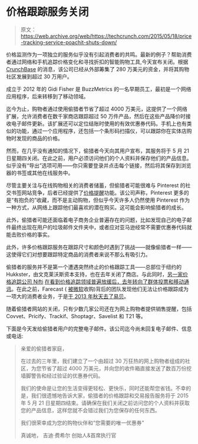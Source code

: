 # 价格跟踪服务关闭 

> 原文：<https://web.archive.org/web/https://techcrunch.com/2015/05/18/price-tracking-service-poachit-shuts-down/>

价格监测作为一项独立的服务似乎没有引起消费者的共鸣。最新的例子？帮助消费者通过网络和手机追踪价格变化和寻找折扣的智能购物工具,今天宣布关闭。根据 [CrunchBase](https://web.archive.org/web/20221207112800/https://crunchbase.com/organization/poachit) 的消息，该公司已经从外部筹集了 280 万美元的资金，并将其购物社区发展到超过 30 万用户。

成立于 2012 年的 Gidi Fisher 是 BuzzMetrics 的一名早期员工，最初是一个网络应用程序，后来转移到了移动领域。

迄今为止，购物者通过使用偷猎者节省了超过 4000 万美元，这提供了一个网络扩展，允许消费者在数千家商店跟踪超过 50 万件产品，然后在这些产品降价时接收电子邮件更新。该扩展还可以定位结账时使用的有效优惠券代码。手机上也有类似的功能，通过一个应用程序，还包括一个条形码扫描仪，可以跟踪你在实体店购物时发现的商品的价格。

然而，在几乎没有通知的情况下，偷猎者今天向其用户宣布，其服务将于 5 月 21 日星期四关闭。在此之前，用户必须访问他们的个人资料并保存他们的产品信息。似乎没有“导出”选项可用——你只需要登录并点击每个链接，然后将其保存到浏览器的书签或其他在线服务中。

尽管主要关注与在线购物相关的消费者储蓄，但偷猎者可能很难与 Pinterest 的社交书签网站竞争，后者已经提供了[价格提醒](https://web.archive.org/web/20221207112800/https://beta.techcrunch.com/2013/08/01/pinterest-adds-price-alerts-to-turn-aspirational-pins-into-purchases/)功能。该公司声称，Pinterest 更多的是“有抱负的”收藏，而不是主动购物，但似乎今天许多人仍然使用 Pinterest 作为一种方式，从网络上跟踪他们最喜欢的潜在购买。这可能会影响偷猎者的成长。

此外，偷猎者可能还面临着电子商务企业普遍存在的问题，比如发现自己的电子邮件最终出现在用户的垃圾邮件文件夹中，或者应对亚马逊经常不需要优惠券代码就能击败价格的事实。

此外，许多价格跟踪服务在跟踪尺寸和颜色时遇到了挑战——就像偷猎者一样——这使得它们对想要跟踪特定商品的消费者来说不那么有吸引力。

偷猎者的服务并不是第一个遭遇突然终止的价格跟踪工具——总部位于纽约的 Hukkster，由文克莱沃斯资本支持，也在去年关闭了商店。与此同时，[另一家价格追踪公司 Nifti](https://web.archive.org/web/20221207112800/https://www.crunchbase.com/organization/nifti) [在看到价格追踪领域普遍放缓后，去年转向了群体投票和移动通讯](https://web.archive.org/web/20221207112800/https://beta.techcrunch.com/2014/09/25/price-tracking-service-nifti-switches-gears-launches-social-polling-app-cinch/)。在此之前，Farecast ( [被微软](https://web.archive.org/web/20221207112800/https://beta.techcrunch.com/2008/04/17/microsoft-acquires-farecast-for-115m/)收购)背后的团队发现他们无法让价格跟踪成为一项大的消费者业务，于是[于 2013 年秋天去了易贝](https://web.archive.org/web/20221207112800/http://blog.ebay.com/ebay-inc-acquires-price-research-firm-decide-com/)。

随着偷猎者网站的关闭，只有少数几家公司还在为网上购物者提供销售提醒，包括 Covvet、Pricify、Trackif、Shoptagr、Savelist 和 T21 等。

下面是今天发给偷猎者用户的完整电子邮件。该公司迄今尚未回复电子邮件、信息或电话:

> 亲爱的偷猎者家庭，
> 
> 在过去的三年里，我们建立了一个由超过 30 万狂热的网上购物者组成的社区，为您节省了超过 4000 万美元，并向您的收件箱直接发送了数百万份挖墙脚警告和经过验证的优惠券代码。
> 
> 我们的使命是让您的生活变得更轻松、更快乐，同时还能帮您省钱。不幸的是，我们很遗憾地告诉大家，偷猎者的价格跟踪和交易报告服务将于 2015 年 5 月 21 日星期四结束。请确保在我们关闭之前访问您的个人资料并获取您的产品信息，这样您就不会错过我们为您保存的任何东西。
> 
> 我们很荣幸成为您的购物伙伴和“您需要的唯一优惠券”
> 
> 真诚地，
> 吉迪·费希尔
> 创始人&首席执行官